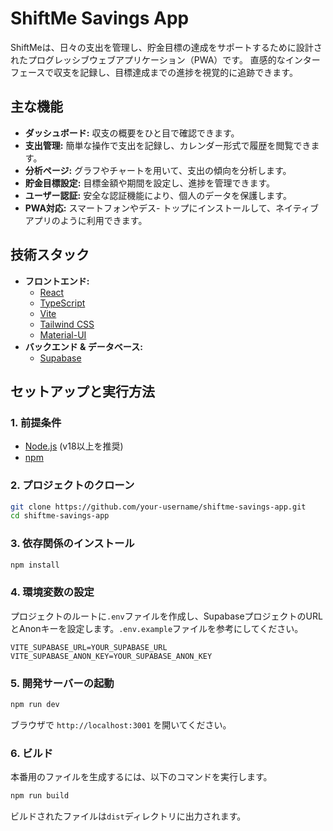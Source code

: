 # ShiftMe Savings App

ShiftMeは、日々の支出を管理し、貯金目標の達成をサポートするために設計されたプログレッシブウェブアプリケーション（PWA）です。
直感的なインターフェースで収支を記録し、目標達成までの進捗を視覚的に追跡できます。

## 主な機能

- **ダッシュボード:** 収支の概要をひと目で確認できます。
- **支出管理:** 簡単な操作で支出を記録し、カレンダー形式で履歴を閲覧できます。
- **分析ページ:** グラフやチャートを用いて、支出の傾向を分析します。
- **貯金目標設定:** 目標金額や期間を設定し、進捗を管理できます。
- **ユーザー認証:** 安全な認証機能により、個人のデータを保護します。
- **PWA対応:** スマートフォンやデス- トップにインストールして、ネイティブアプリのように利用できます。

## 技術スタック

- **フロントエンド:**
  - [React](https://reactjs.org/)
  - [TypeScript](https://www.typescriptlang.org/)
  - [Vite](https://vitejs.dev/)
  - [Tailwind CSS](https://tailwindcss.com/)
  - [Material-UI](https://mui.com/)
- **バックエンド & データベース:**
  - [Supabase](https://supabase.io/)

## セットアップと実行方法

### 1. 前提条件

- [Node.js](https://nodejs.org/) (v18以上を推奨)
- [npm](https://www.npmjs.com/)

### 2. プロジェクトのクローン

```bash
git clone https://github.com/your-username/shiftme-savings-app.git
cd shiftme-savings-app
```

### 3. 依存関係のインストール

```bash
npm install
```

### 4. 環境変数の設定

プロジェクトのルートに`.env`ファイルを作成し、SupabaseプロジェクトのURLとAnonキーを設定します。`.env.example`ファイルを参考にしてください。

```
VITE_SUPABASE_URL=YOUR_SUPABASE_URL
VITE_SUPABASE_ANON_KEY=YOUR_SUPABASE_ANON_KEY
```

### 5. 開発サーバーの起動

```bash
npm run dev
```

ブラウザで `http://localhost:3001` を開いてください。

### 6. ビルド

本番用のファイルを生成するには、以下のコマンドを実行します。

```bash
npm run build
```

ビルドされたファイルは`dist`ディレクトリに出力されます。
